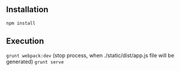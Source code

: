 ## Installation

`npm install`

## Execution

`grunt webpack:dev` (stop process, when ./static/dist/app.js file will be generated)
`grunt serve`
